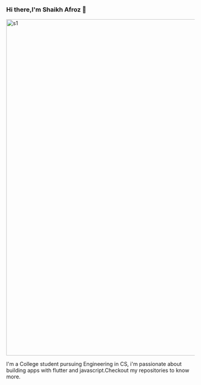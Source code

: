 ### Hi there,I'm Shaikh Afroz 👋

<img src="https://github.com/afrozshaikh25/ncovid19/blob/master/About01.png" alt="s1" width="900">

I'm a College student pursuing Engineering in CS, i'm passionate about building apps with flutter and javascript.Checkout my repositories to know more.

 
